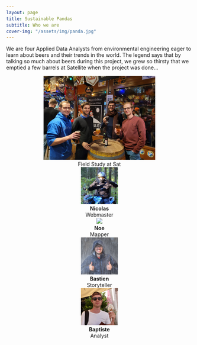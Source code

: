 ```yaml
---
layout: page
title: Sustainable Pandas
subtitle: Who we are
cover-img: "/assets/img/panda.jpg"
---
```


We are four Applied Data Analysts from environmental engineering eager to learn about beers and their trends in the world. The legend says that by talking so much about beers during this project, we grew so thirsty that we emptied a few barrels at Satellite when the project was done...
<div style="align: center; text-align:center;">
  <img src="/assets/img/team_sustainablepandas.jpg" width="60%" height="60%"/>
  <div class="caption">Field Study at Sat</div>
</div>
<div class="container" style="align: center">
  <div class="column" style="align: center; text-align:center">
    <a href="https://www.instagram.com/nico_swissbiker/"><img src="/assets/img/nicolas.jpg" style="max-width: 100px; max-height:100px" class="portrait"></a>
    <div class="caption" style="align: center; text-align:center"><b>Nicolas</b><br />Webmaster</div>
  </div> 
  <div class="column" style="align: center; text-align:center">
    <a href="https://www.instagram.com/noefellay/"><img src="/assets/img/noe2.jpg" style="max-width: 100px; max-height:100px" class="portrait"></a>
    <div class="caption" style="align: center; text-align:center"><b>Noe</b><br />Mapper</div>
  </div>          
  <div class="column" style="align: center; text-align:center">
    <a href="https://www.instagram.com/bastien_adz/"><img src="/assets/img/bastien2.jpg" style="max-width: 100px; max-height:100px" class="portrait"></a>
    <div class="caption" style="align: center; text-align:center"><b>Bastien</b><br />Storyteller</div>
  </div> 
  <div class="column" style="align: center; text-align:center">
     <a href="https://www.youtube.com/watch?v=l73rmrLTHQc"><img src="/assets/img/baptiste2.jpg" style="max-width: 100px; max-height:100px" class="portrait"></a>
    <div class="caption" style="align: center; text-align:center"><b>Baptiste</b><br />Analyst</div>
  </div>
</div>

